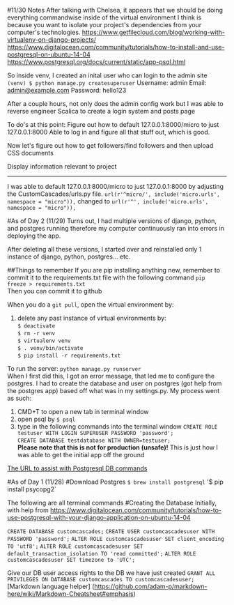 #11/30 Notes
After talking with Chelsea, it appears that we should be doing everything commandwise inside of the virtual environment
I think is because you want to isolate your project's dependencies from your computer's technologies.
https://www.getfilecloud.com/blog/working-with-virtualenv-on-django-projects/
https://www.digitalocean.com/community/tutorials/how-to-install-and-use-postgresql-on-ubuntu-14-04
https://www.postgresql.org/docs/current/static/app-psql.html

So inside venv, I created an inital user who can login to the admin site
`(venv) $ python manage.py createsuperuser`
Username: admin
Email: admin@example.com
Password: hello123

After a couple hours, not only does the admin config work but I was able to reverse engineer Scalica to create a login system and posts page

To do's at this point:
Figure out how to default 127.0.0.1:8000/micro to just 127.0.0.1:8000
Able to log in and figure all that stuff out, which is good.

Now let's figure out how to get followers/find followers and then upload CSS documents

Display information relevant to project


--------------
I was able to default 127.0.0.1:8000/micro to just 127.0.0.1:8000 by adjusting the CustomCascades/urls.py file.
`url(r'^micro/', include('micro.urls', namespace = "micro")),` changed to `url(r'^', include('micro.urls', namespace = "micro")),`


#As of Day 2 (11/29)
Turns out, I had multiple versions of django, python, and postgres running therefore my computer continuously ran into errors in deploying the app.

After deleting all these versions, I started over and reinstalled only 1 instance of django, python, postgres... etc.

##Things to remember
If you are pip installing anything new, remember to commit it to the requirements.txt file with the following command
`pip freeze > requirements.txt`<br />
Then you can commit it to github

When you do a `git pull`, open the virtual environment by:
1) delete any past instance of virtual environments by:<br />
`$ deactivate`<br />
`$ rm -r venv`<br />
`$ virtualenv venv`<br />
`$ . venv/bin/activate`<br />
`$ pip install -r requirements.txt`<br />

To run the server: `python manage.py runserver`<br />
When I first did this, I got an error message, that led me to configure the postgres. I had to create the database and user on postgres (got help from the postgres app) based off what was in my settings.py. My process went as such:

1) CMD+T to open a new tab in terminal window
2) open psql by
`$ psql`<br />
3) type in the following commands into the terminal window
`CREATE ROLE testuser WITH LOGIN SUPERUSER PASSWORD 'password';`<br />
`CREATE DATABASE testdatabase WITH OWNER=testuser;`<br />
**Please note that this is not for production (unsafe)!**
This is just how I was able to get the initial app off the ground<br />

[The URL to assist with Postgresql DB commands](https://www.digitalocean.com/community/tutorials/how-to-install-and-use-postgresql-on-ubuntu-14-04)

#As of Day 1 (11/28)
#Download Postgres
`$ brew install postgresql`
'$ pip install psycopg2`

The following are all terminal commands
#Creating the Database
Initially, with help from https://www.digitalocean.com/community/tutorials/how-to-use-postgresql-with-your-django-application-on-ubuntu-14-04

`CREATE DATABASE customcascades;`
`CREATE USER customcascadesuser WITH PASSWORD 'password';`
`ALTER ROLE customcascadesuser SET client_encoding TO 'utf8';`
`ALTER ROLE customcascadesuser SET default_transaction_isolation TO 'read committed';`
`ALTER ROLE customcascadesuser SET timezone to 'UTC';`

Give our DB user access rights to the DB we have just created
`GRANT ALL PRIVILEGES ON DATABASE customcascades TO customcascadesuser;`
[Markdown language helper] (https://github.com/adam-p/markdown-here/wiki/Markdown-Cheatsheet#emphasis)


